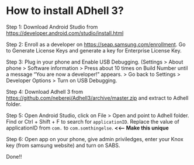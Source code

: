 # How to install ADhell 3?

Step 1: Download Android Studio from https://developer.android.com/studio/install.html

Step 2: Enroll as a developer on https://seap.samsung.com/enrollment. Go to Generate License Keys and generate a key for Enterprise License Key.

Step 3: Plug in your phone and Enable USB Debugging. (Settings > About phone > Software information > Press about 10 times on Build Number until a message “You are now a developer!” appears. > Go back to Settings > Developer Options > Turn on USB Debugging.

Step 4: Download Adhell 3 from https://github.com/neberej/Adhell3/archive/master.zip and extract to Adhell folder.

Step 5: Open Android Studio, click on File > Open and point to Adhell folder. Find or Ctrl + Shift + F to search for `applicationID`. Replace the value of applicationID from `com.` to `com.somthingelse`. **<<--
Make this unique**

Step 6: Open app on your phone, give admin priviledges, enter your Knox key (from samsung website) and turn on SABS.

Done!!
